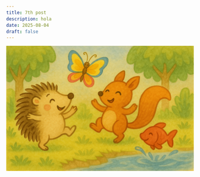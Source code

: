 ```yaml
---
title: 7th post
description: hola
date: 2025-08-04
draft: false
---
```

![](/public/img/baby-dance-bosco.png)